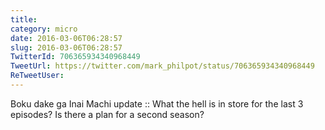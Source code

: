 ```yaml
---
title: 
category: micro
date: 2016-03-06T06:28:57
slug: 2016-03-06T06:28:57
TwitterId: 706365934340968449
TweetUrl: https://twitter.com/mark_philpot/status/706365934340968449
ReTweetUser: 
---
```


Boku dake ga Inai Machi update :: What the hell is in store for the last 3 episodes? Is there a plan for a second season?